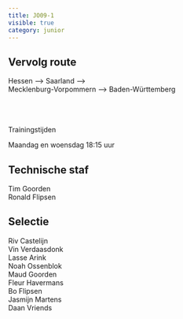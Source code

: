 ```yaml
---
title: JO09-1
visible: true
category: junior
---
```

## Vervolg route

Hessen --> Saarland --> \
Mecklenburg-Vorpommern --> Baden-Württemberg

\
\
\
Trainingstijden

Maandag en woensdag 18:15 uur

## Technische staf

T﻿im Goorden\
R﻿onald Flipsen

## Selectie

R﻿iv Castelijn\
V﻿in Verdaasdonk\
L﻿asse Arink\
N﻿oah Ossenblok\
M﻿aud Goorden\
F﻿leur Havermans\
B﻿o Flipsen\
J﻿asmijn Martens\
D﻿aan Vriends